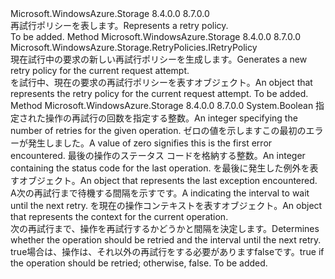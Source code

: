 <Type Name="IRetryPolicy" FullName="Microsoft.WindowsAzure.Storage.RetryPolicies.IRetryPolicy">
  <TypeSignature Language="C#" Value="public interface IRetryPolicy" />
  <TypeSignature Language="ILAsm" Value=".class public interface auto ansi abstract IRetryPolicy" />
  <TypeSignature Language="DocId" Value="T:Microsoft.WindowsAzure.Storage.RetryPolicies.IRetryPolicy" />
  <TypeSignature Language="VB.NET" Value="Public Interface IRetryPolicy" />
  <TypeSignature Language="F#" Value="type IRetryPolicy = interface" />
  <AssemblyInfo>
    <AssemblyName>Microsoft.WindowsAzure.Storage</AssemblyName>
    <AssemblyVersion>8.4.0.0</AssemblyVersion>
    <AssemblyVersion>8.7.0.0</AssemblyVersion>
  </AssemblyInfo>
  <Interfaces />
  <Docs>
    <summary>
            <span data-ttu-id="aca30-101">再試行ポリシーを表します。</span><span class="sxs-lookup"><span data-stu-id="aca30-101">Represents a retry policy.</span></span>
            </summary>
    <remarks>To be added.</remarks>
  </Docs>
  <Members>
    <Member MemberName="CreateInstance">
      <MemberSignature Language="C#" Value="public Microsoft.WindowsAzure.Storage.RetryPolicies.IRetryPolicy CreateInstance ();" />
      <MemberSignature Language="ILAsm" Value=".method public hidebysig newslot virtual instance class Microsoft.WindowsAzure.Storage.RetryPolicies.IRetryPolicy CreateInstance() cil managed" />
      <MemberSignature Language="DocId" Value="M:Microsoft.WindowsAzure.Storage.RetryPolicies.IRetryPolicy.CreateInstance" />
      <MemberSignature Language="VB.NET" Value="Public Function CreateInstance () As IRetryPolicy" />
      <MemberSignature Language="F#" Value="abstract member CreateInstance : unit -&gt; Microsoft.WindowsAzure.Storage.RetryPolicies.IRetryPolicy" Usage="iRetryPolicy.CreateInstance " />
      <MemberType>Method</MemberType>
      <AssemblyInfo>
        <AssemblyName>Microsoft.WindowsAzure.Storage</AssemblyName>
        <AssemblyVersion>8.4.0.0</AssemblyVersion>
        <AssemblyVersion>8.7.0.0</AssemblyVersion>
      </AssemblyInfo>
      <ReturnValue>
        <ReturnType>Microsoft.WindowsAzure.Storage.RetryPolicies.IRetryPolicy</ReturnType>
      </ReturnValue>
      <Parameters />
      <Docs>
        <summary>
            <span data-ttu-id="aca30-102">現在試行中の要求の新しい再試行ポリシーを生成します。</span><span class="sxs-lookup"><span data-stu-id="aca30-102">Generates a new retry policy for the current request attempt.</span></span>
            </summary>
        <returns><span data-ttu-id="aca30-103"><see cref="T:Microsoft.WindowsAzure.Storage.RetryPolicies.IRetryPolicy" />を試行中、現在の要求の再試行ポリシーを表すオブジェクト。</span><span class="sxs-lookup"><span data-stu-id="aca30-103">An <see cref="T:Microsoft.WindowsAzure.Storage.RetryPolicies.IRetryPolicy" /> object that represents the retry policy for the current request attempt.</span></span></returns>
        <remarks>To be added.</remarks>
      </Docs>
    </Member>
    <Member MemberName="ShouldRetry">
      <MemberSignature Language="C#" Value="public bool ShouldRetry (int currentRetryCount, int statusCode, Exception lastException, out TimeSpan retryInterval, Microsoft.WindowsAzure.Storage.OperationContext operationContext);" />
      <MemberSignature Language="ILAsm" Value=".method public hidebysig newslot virtual instance bool ShouldRetry(int32 currentRetryCount, int32 statusCode, class System.Exception lastException, [out] valuetype System.TimeSpan&amp; retryInterval, class Microsoft.WindowsAzure.Storage.OperationContext operationContext) cil managed" />
      <MemberSignature Language="DocId" Value="M:Microsoft.WindowsAzure.Storage.RetryPolicies.IRetryPolicy.ShouldRetry(System.Int32,System.Int32,System.Exception,System.TimeSpan@,Microsoft.WindowsAzure.Storage.OperationContext)" />
      <MemberSignature Language="F#" Value="abstract member ShouldRetry : int * int * Exception *  * Microsoft.WindowsAzure.Storage.OperationContext -&gt; bool" Usage="iRetryPolicy.ShouldRetry (currentRetryCount, statusCode, lastException, retryInterval, operationContext)" />
      <MemberType>Method</MemberType>
      <AssemblyInfo>
        <AssemblyName>Microsoft.WindowsAzure.Storage</AssemblyName>
        <AssemblyVersion>8.4.0.0</AssemblyVersion>
        <AssemblyVersion>8.7.0.0</AssemblyVersion>
      </AssemblyInfo>
      <ReturnValue>
        <ReturnType>System.Boolean</ReturnType>
      </ReturnValue>
      <Parameters>
        <Parameter Name="currentRetryCount" Type="System.Int32" />
        <Parameter Name="statusCode" Type="System.Int32" />
        <Parameter Name="lastException" Type="System.Exception" />
        <Parameter Name="retryInterval" Type="System.TimeSpan&amp;" RefType="out" />
        <Parameter Name="operationContext" Type="Microsoft.WindowsAzure.Storage.OperationContext" />
      </Parameters>
      <Docs>
        <param name="currentRetryCount"><span data-ttu-id="aca30-104">指定された操作の再試行の回数を指定する整数。</span><span class="sxs-lookup"><span data-stu-id="aca30-104">An integer specifying the number of retries for the given operation.</span></span> <span data-ttu-id="aca30-105">ゼロの値を示しますこの最初のエラーが発生しました。</span><span class="sxs-lookup"><span data-stu-id="aca30-105">A value of zero signifies this is the first error encountered.</span></span></param>
        <param name="statusCode"><span data-ttu-id="aca30-106">最後の操作のステータス コードを格納する整数。</span><span class="sxs-lookup"><span data-stu-id="aca30-106">An integer containing the status code for the last operation.</span></span></param>
        <param name="lastException"><span data-ttu-id="aca30-107"><see cref="T:System.Exception" />を最後に発生した例外を表すオブジェクト。</span><span class="sxs-lookup"><span data-stu-id="aca30-107">An <see cref="T:System.Exception" /> object that represents the last exception encountered.</span></span></param>
        <param name="retryInterval"><span data-ttu-id="aca30-108">A<see cref="T:System.TimeSpan" />次の再試行まで待機する間隔を示すです。</span><span class="sxs-lookup"><span data-stu-id="aca30-108">A <see cref="T:System.TimeSpan" /> indicating the interval to wait until the next retry.</span></span></param>
        <param name="operationContext"><span data-ttu-id="aca30-109"><see cref="T:Microsoft.WindowsAzure.Storage.OperationContext" />を現在の操作コンテキストを表すオブジェクト。</span><span class="sxs-lookup"><span data-stu-id="aca30-109">An <see cref="T:Microsoft.WindowsAzure.Storage.OperationContext" /> object that represents the context for the current operation.</span></span></param>
        <summary>
            <span data-ttu-id="aca30-110">次の再試行まで、操作を再試行するかどうかと間隔を決定します。</span><span class="sxs-lookup"><span data-stu-id="aca30-110">Determines whether the operation should be retried and the interval until the next retry.</span></span>
            </summary>
        <returns>
          <span data-ttu-id="aca30-111"><c>true</c>場合は、操作は、それ以外の再試行をする必要があります<c>false</c>です。</span><span class="sxs-lookup"><span data-stu-id="aca30-111"><c>true</c> if the operation should be retried; otherwise, <c>false</c>.</span></span></returns>
        <remarks>To be added.</remarks>
      </Docs>
    </Member>
  </Members>
</Type>